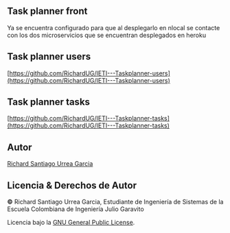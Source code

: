 ## Task planner front

Ya se encuentra configurado para que al desplegarlo en nlocal se contacte con los dos microservicios que se encuentran desplegados en heroku

## Task planner users

[https://github.com/RichardUG/IETI---Taskplanner-users](https://github.com/RichardUG/IETI---Taskplanner-users)

## Task planner tasks

[https://github.com/RichardUG/IETI---Taskplanner-tasks](https://github.com/RichardUG/IETI---Taskplanner-tasks)

## Autor

[Richard Santiago Urrea Garcia](https://github.com/RichardUG)

## Licencia & Derechos de Autor

**©** Richard Santiago Urrea Garcia, Estudiante de Ingeniería de Sistemas de la Escuela Colombiana de Ingeniería Julio Garavito

Licencia bajo la [GNU General Public License](https://github.com/RichardUG/Arep-IntroduccionMvnGit/blob/main/License).
